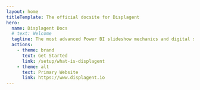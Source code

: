 ```yaml
---
layout: home
titleTemplate: The official docsite for Displagent
hero:
  name: Displagent Docs
  # text: Welcome
  tagline: The most advanced Power BI slideshow mechanics and digital signage software in the Power BI ecosystem.
  actions:
    - theme: brand
      text: Get Started
      link: /setup/what-is-displagent
    - theme: alt
      text: Primary Website
      link: https://www.displagent.io
---
```

